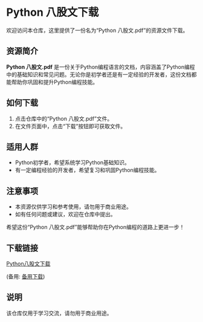# Python 八股文下载

欢迎访问本仓库，这里提供了一份名为“Python 八股文.pdf”的资源文件下载。

## 资源简介

**Python 八股文.pdf** 是一份关于Python编程语言的文档，内容涵盖了Python编程中的基础知识和常见问题。无论你是初学者还是有一定经验的开发者，这份文档都能帮助你巩固和提升Python编程技能。

## 如何下载

1. 点击仓库中的“Python 八股文.pdf”文件。
2. 在文件页面中，点击“下载”按钮即可获取文件。

## 适用人群

- Python初学者，希望系统学习Python基础知识。
- 有一定编程经验的开发者，希望复习和巩固Python编程技能。

## 注意事项

- 本资源仅供学习和参考使用，请勿用于商业用途。
- 如有任何问题或建议，欢迎在仓库中提出。

希望这份“Python 八股文.pdf”能够帮助你在Python编程的道路上更进一步！

## 下载链接
[Python八股文下载](https://pan.quark.cn/s/692591165c48) 

(备用: [备用下载](https://pan.baidu.com/s/17wWbiAixOqz88d0YKw5fkQ?pwd=1234))

## 说明

该仓库仅用于学习交流，请勿用于商业用途。
